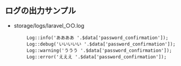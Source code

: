 ## ログの出力サンプル

- storage/logs/laravel_○○.log

```
        Log::info('ああああ '.$data['password_confirmation']);
        Log::debug('いいいいい '.$data['password_confirmation']);
        Log::warning('ううう '.$data['password_confirmation']);
        Log::error('えええ '.$data['password_confirmation']);
```